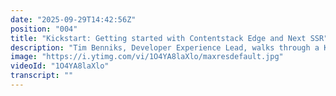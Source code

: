 ```yaml
---
date: "2025-09-29T14:42:56Z"
position: "004"
title: "Kickstart: Getting started with Contentstack Edge and Next SSR"
description: "Tim Benniks, Developer Experience Lead, walks through a Kickstart Next SSR front-end implementation.\n\nVisit our docs for an in-depth write up: https://www.contentstack.com/docs/developers/kickstarts/next\n\nJoin our community: https://community.contentstack.com"
image: "https://i.ytimg.com/vi/1O4YA8laXlo/maxresdefault.jpg"
videoId: "1O4YA8laXlo"
transcript: ""
---
```


